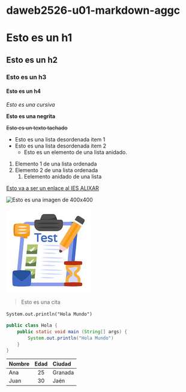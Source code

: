 # daweb2526-u01-markdown-aggc

# Esto es un h1

## Esto es un h2

### Esto es un h3

#### Esto es un h4

*Esto es una cursiva*

**Esto es una negrita**

~~Esto es un texto tachado~~

- Esto es una lista desordenada item 1
- Esto es una lista desordenada item 2
  - Esto es un elemento de una lista anidado.


1. Elemento 1 de una lista ordenada
2. Elemento 2 de una lista ordenada
   1. Eelemento anidado de una lista   

[Esto va a ser un enlace al IES ALIXAR](https://iesalixar.org)

![Esto es una imagen de 400x400](https://placehold.co/400)


![Esto es una imagen en el repositorio](images/download.jpeg)

> Esto es una cita

`System.out.println("Hola Mundo")`

```java
public class Hola {
    public static void main (String[] args) {
        System.out.println("Hola Mundo")
    } 
}
```

| Nombre | Edad | Ciudad   |
|:-------|:----:|:----------|
| Ana    |  25 | Granada   |
| Juan   |  30 | Jaén      |
